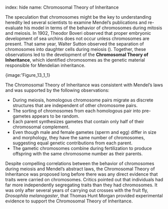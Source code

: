 index: hide
name: Chromosomal Theory of Inheritance

The speculation that chromosomes might be the key to understanding heredity led several scientists to examine Mendel’s publications and re-evaluate his model in terms of the behavior of chromosomes during mitosis and meiosis. In 1902, Theodor Boveri observed that proper embryonic development of sea urchins does not occur unless chromosomes are present. That same year, Walter Sutton observed the separation of chromosomes into daughter cells during meiosis (). Together, these observations led to the development of the  **Chromosomal Theory of Inheritance**, which identified chromosomes as the genetic material responsible for Mendelian inheritance.


{image:'Figure_13_1_1}
        

The Chromosomal Theory of Inheritance was consistent with Mendel’s laws and was supported by the following observations:

  * During meiosis, homologous chromosome pairs migrate as discrete structures that are independent of other chromosome pairs.
  * The sorting of chromosomes from each homologous pair into pre-gametes appears to be random.
  * Each parent synthesizes gametes that contain only half of their chromosomal complement.
  * Even though male and female gametes (sperm and egg) differ in size and morphology, they have the same number of chromosomes, suggesting equal genetic contributions from each parent.
  * The gametic chromosomes combine during fertilization to produce offspring with the same chromosome number as their parents.

Despite compelling correlations between the behavior of chromosomes during meiosis and Mendel’s abstract laws, the Chromosomal Theory of Inheritance was proposed long before there was any direct evidence that traits were carried on chromosomes. Critics pointed out that individuals had far more independently segregating traits than they had chromosomes. It was only after several years of carrying out crosses with the fruit fly,  *Drosophila melanogaster*, that Thomas Hunt Morgan provided experimental evidence to support the Chromosomal Theory of Inheritance.
